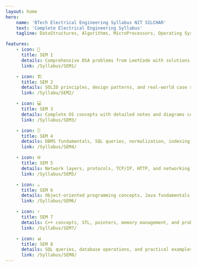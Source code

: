 ```yaml
---
layout: home
hero:
    name: 'BTech Electrical Engineering Syllabus NIT SILCHAR'
    text: 'Complete Electrical Engineering Syllabus'
    tagline: DataStructures, Algorithms, MicroProcessors, Operating Systems, Databases, Networks & More

features:
    - icon: 🎯
      title: SEM 1
      details: Comprehensive DSA problems from LeetCode with solutions in Java and C++. Organized by topics and difficulty.
      link: /Syllabus/SEM1/

    - icon: 🏗️
      title: SEM 2
      details: SOLID principles, design patterns, and real-world case studies with complete implementations.
      link: /Syllabu/SEM2/

    - icon: 💻
      title: SEM 3
      details: Complete OS concepts with detailed notes and diagrams covering processes, memory, and more.
      link: /Syllabus/SEM3/

    - icon: 🗄️
      title: SEM 4
      details: DBMS fundamentals, SQL queries, normalization, indexing, and optimization techniques.
      link: /Syllabus/SEM4/

    - icon: 🌐
      title: SEM 5
      details: Network layers, protocols, TCP/IP, HTTP, and networking concepts with visual diagrams.
      link: /Syllabus/SEM5/

    - icon: ☕
      title: SEM 6
      details: Object-oriented programming concepts, Java fundamentals, multithreading, and exception handling.
      link: /Syllabus/SEM6/

    - icon: ⚡
      title: SEM 7
      details: C++ concepts, STL, pointers, memory management, and problem-solving techniques.
      link: /Syllabus/SEM7/

    - icon: 📊
      title: SEM 8
      details: SQL queries, database operations, and practical examples for interview preparation.
      link: /Syllabus/SEM8/
---
```


